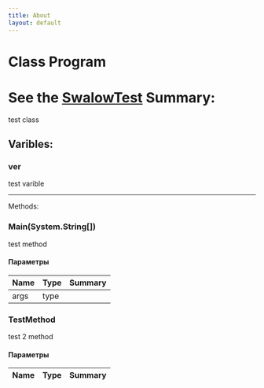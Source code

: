 ```yaml
---
title: About
layout: default
---
```

# Class Program #
See the [SwalowTest](https://github.com/BAKAWAKALAKA/bakawakalaka.github.io)
Summary:
============

test class
            
Varibles:
------------
### ver ###

test varible
            
------------
Methods:
### Main(System.String[]) ###

test method
            
 
#### Параметры ####
|Name|Type|Summary|
|---|---|---|
|args|type||
 
### TestMethod ###

test 2 method
            
 
#### Параметры ####
|Name|Type|Summary|
|---|---|---|

